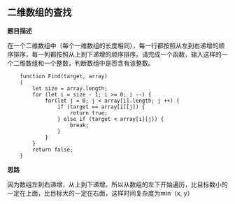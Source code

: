 ## 二维数组的查找
**题目描述**

在一个二维数组中（每个一维数组的长度相同），每一行都按照从左到右递增的顺序排序，每一列都按照从上到下递增的顺序排序。请完成一个函数，输入这样的一个二维数组和一个整数，判断数组中是否含有该整数。

```
    function Find(target, array)
    {
        let size = array.length;
        for (let i = size - 1; i >= 0; i --) {
            for(let j = 0; j < array[i].length; j ++) {
                if (target == array[i][j]) {
                    return true;
                } else if (target < array[i][j]) {
                    break;
                }
            }
        }
        return false;
    }
```

**思路**

因为数组左到右递增，从上到下递增。所以从数组的左下开始遍历，比目标数小的一定在上面，比目标大的一定在右面，这样时间复杂度为min（x, y）
